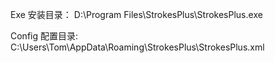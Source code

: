 


Exe 安装目录：
    D:\Program Files\StrokesPlus\StrokesPlus.exe

Config 配置目录:
    C:\Users\Tom\AppData\Roaming\StrokesPlus\StrokesPlus.xml